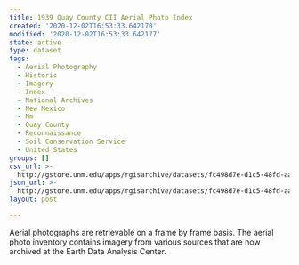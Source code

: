 ```yaml
---
title: 1939 Quay County CII Aerial Photo Index
created: '2020-12-02T16:53:33.642170'
modified: '2020-12-02T16:53:33.642177'
state: active
type: dataset
tags:
  - Aerial Photography
  - Historic
  - Imagery
  - Index
  - National Archives
  - New Mexico
  - Nm
  - Quay County
  - Reconnaissance
  - Soil Conservation Service
  - United States
groups: []
csv_url: >-
  http://gstore.unm.edu/apps/rgisarchive/datasets/fc498d7e-d1c5-48fd-aa58-3d9d46e7f0bb/cii_quay_1939.derived.csv
json_url: >-
  http://gstore.unm.edu/apps/rgisarchive/datasets/fc498d7e-d1c5-48fd-aa58-3d9d46e7f0bb/cii_quay_1939.derived.json
layout: post

---
```

Aerial photographs are retrievable on a frame by frame basis. The aerial photo inventory contains imagery from various sources that are now archived at the Earth Data Analysis Center.

